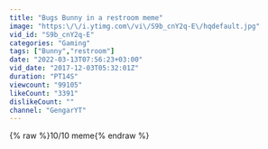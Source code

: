 ```yaml
---
title: "Bugs Bunny in a restroom meme"
image: "https:\/\/i.ytimg.com\/vi\/S9b_cnY2q-E\/hqdefault.jpg"
vid_id: "S9b_cnY2q-E"
categories: "Gaming"
tags: ["Bunny","restroom"]
date: "2022-03-13T07:56:23+03:00"
vid_date: "2017-12-03T05:32:01Z"
duration: "PT14S"
viewcount: "99105"
likeCount: "3391"
dislikeCount: ""
channel: "GengarYT"
---
```

{% raw %}10/10 meme{% endraw %}
